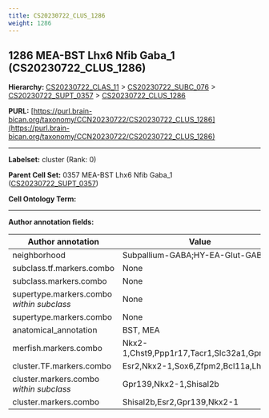 ```yaml
---
title: CS20230722_CLUS_1286
weight: 1286
---
```

## 1286 MEA-BST Lhx6 Nfib Gaba_1 (CS20230722_CLUS_1286)
<b>Hierarchy: </b>
[CS20230722_CLAS_11](../CS20230722_CLAS_11) >
[CS20230722_SUBC_076](../CS20230722_SUBC_076) >
[CS20230722_SUPT_0357](../CS20230722_SUPT_0357) >
[CS20230722_CLUS_1286](../CS20230722_CLUS_1286)

**PURL:** [https://purl.brain-bican.org/taxonomy/CCN20230722/CS20230722_CLUS_1286](https://purl.brain-bican.org/taxonomy/CCN20230722/CS20230722_CLUS_1286)

---


**Labelset:** cluster (Rank: 0)

**Parent Cell Set:** 0357 MEA-BST Lhx6 Nfib Gaba_1 ([CS20230722_SUPT_0357](../CS20230722_SUPT_0357))



**Cell Ontology Term:** 

[MARKER GENES.]: #


---

[TRANSFERRED ANNOTATIONS.]: #


[AUTHOR ANNOTATION FIELDS.]: #


**Author annotation fields:**

| Author annotation | Value |
|-------------------|-------|
|neighborhood|Subpallium-GABA;HY-EA-Glut-GABA|
|subclass.tf.markers.combo|None|
|subclass.markers.combo|None|
|supertype.markers.combo _within subclass_|None|
|supertype.markers.combo|None|
|anatomical_annotation|BST, MEA|
|merfish.markers.combo|Nkx2-1,Chst9,Ppp1r17,Tacr1,Slc32a1,Gpr139|
|cluster.TF.markers.combo|Esr2,Nkx2-1,Sox6,Zfpm2,Bcl11a,Lhx6|
|cluster.markers.combo _within subclass_|Gpr139,Nkx2-1,Shisal2b|
|cluster.markers.combo|Shisal2b,Esr2,Gpr139,Nkx2-1|
